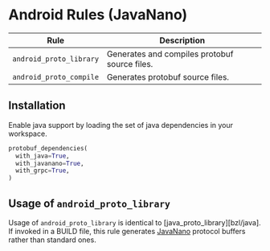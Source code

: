 # Android Rules (JavaNano)

| Rule | Description |
| ---  | --- |
| `android_proto_library` | Generates and compiles protobuf source files. |
| `android_proto_compile` | Generates protobuf source files. |

## Installation

Enable java support by loading the set of java dependencies in your workspace.

```python
protobuf_dependencies(
  with_java=True,
  with_javanano=True,
  with_grpc=True,
)
```

## Usage of `android_proto_library`

Usage of `android_proto_library` is identical to
[java_proto_library][bzl/java].  If invoked in a BUILD file, this rule
generates [JavaNano][javanano] protocol buffers rather than standard ones.

[javanano]: https://github.com/google/protobuf/tree/master/javanano#nano-version
